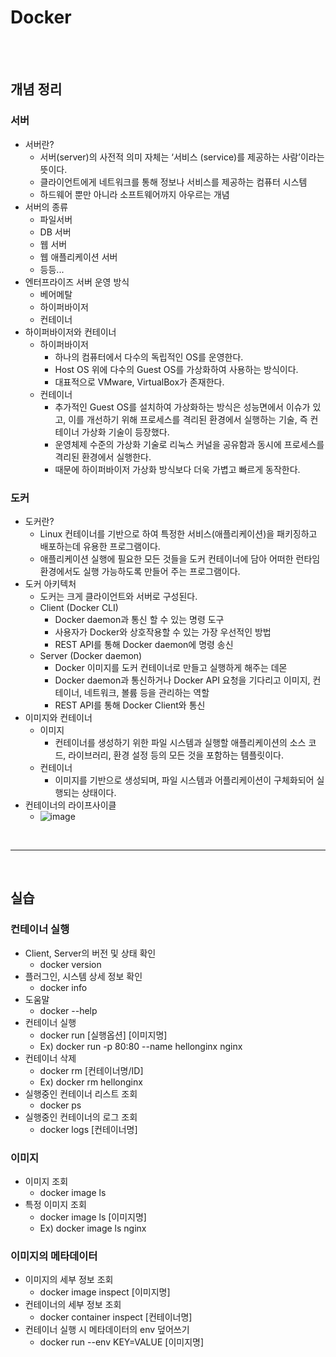 # Docker

<br><br>

## 개념 정리
### 서버
- 서버란?
  - 서버(server)의 사전적 의미 자체는 ‘서비스 (service)를 제공하는 사람’이라는 뜻이다.
  - 클라이언트에게 네트워크를 통해 정보나 서비스를 제공하는 컴퓨터 시스템
  - 하드웨어 뿐만 아니라 소프트웨어까지 아우르는 개념
- 서버의 종류
  - 파일서버
  - DB 서버
  - 웹 서버
  - 웹 애플리케이션 서버
  - 등등...
- 엔터프라이즈 서버 운영 방식
  - 베어메탈
  - 하이퍼바이저
  - 컨테이너
- 하이퍼바이저와 컨테이너
  - 하이퍼바이저
    - 하나의 컴퓨터에서 다수의 독립적인 OS를 운영한다.
    - Host OS 위에 다수의 Guest OS를 가상화하여 사용하는 방식이다.
    - 대표적으로 VMware, VirtualBox가 존재한다.
  - 컨테이너
    - 추가적인 Guest OS를 설치하여 가상화하는 방식은 성능면에서 이슈가 있고, 이를 개선하기 위해 프로세스를 격리된 환경에서 실행하는 기술, 즉 컨테이너 가상화 기술이 등장했다.
    - 운영체제 수준의 가상화 기술로 리눅스 커널을 공유함과 동시에 프로세스를 격리된 환경에서 실행한다.
    - 때문에 하이퍼바이저 가상화 방식보다 더욱 가볍고 빠르게 동작한다.
### 도커
- 도커란?
  - Linux 컨테이너를 기반으로 하여 특정한 서비스(애플리케이션)을 패키징하고 배포하는데 유용한 프로그램이다.
  - 애플리케이션 실행에 필요한 모든 것들을 도커 컨테이너에 담아 어떠한 런타임 환경에서도 실행 가능하도록 만들어 주는 프로그램이다.
- 도커 아키텍처
  - 도커는 크게 클라이언트와 서버로 구성된다.
  - Client (Docker CLI)
    - Docker daemon과 통신 할 수 있는 명령 도구
    - 사용자가 Docker와 상호작용할 수 있는 가장 우선적인 방법
    - REST API를 통해 Docker daemon에 명령 송신
  - Server (Docker daemon)
    - Docker 이미지를 도커 컨테이너로 만들고 실행하게 해주는 데몬
    - Docker daemon과 통신하거나 Docker API 요청을 기다리고 이미지, 컨테이너, 네트워크, 볼륨 등을 관리하는 역할
    - REST API를 통해 Docker Client와 통신
- 이미지와 컨테이너
  - 이미지
    - 컨테이너를 생성하기 위한 파일 시스템과 실행할 애플리케이션의 소스 코드, 라이브러리, 환경 설정 등의 모든 것을 포함하는 템플릿이다.
  - 컨테이너
    - 이미지를 기반으로 생성되며, 파일 시스템과 어플리케이션이 구체화되어 실행되는 상태이다.
- 컨테이너의 라이프사이클
  - ![image](https://github.com/Young-Geun/Docker/assets/27760576/bc38eeee-0b0b-4411-835e-0ed54802e9b6)

<br><hr><br>

## 실습
### 컨테이너 실행
- Client, Server의 버전 및 상태 확인
  - docker version
- 플러그인, 시스템 상세 정보 확인
  - docker info
- 도움말
  - docker --help
- 컨테이너 실행
  - docker run [실행옵션] [이미지명]
  - Ex) docker run -p 80:80 --name hellonginx nginx
- 컨테이너 삭제
  - docker rm [컨테이너명/ID]
  - Ex) docker rm hellonginx
- 실행중인 컨테이너 리스트 조회
  - docker ps
- 실행중인 컨테이너의 로그 조회
  - docker logs [컨테이너명]
### 이미지
- 이미지 조회
  - docker image ls
- 특정 이미지 조회
  - docker image ls [이미지명]
  - Ex) docker image ls nginx
### 이미지의 메타데이터
- 이미지의 세부 정보 조회
  - docker image inspect [이미지명]
- 컨테이너의 세부 정보 조회
  - docker container inspect [컨테이너명]
- 컨테이너 실행 시 메타데이터의 env 덮어쓰기
  - docker run --env KEY=VALUE [이미지명]
